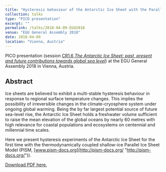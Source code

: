 ```yaml
---
title: "Hysteresis behaviour of the Antarctic Ice Sheet with the Parallel Ice Sheet Model"
collection: talks
type: "PICO presentation"
excerpt: ""
permalink: /talks/2018-04-09-EGU2018
venue: "EGU General Assembly 2018"
date: 2018-04-09
location: "Vienna, Austria"
---
```


PICO presentation (session [CR1.6 *The Antarctic Ice Sheet: past, present and future contributions towards global sea level*](https://meetingorganizer.copernicus.org/EGU2018/pico/27841 "https://meetingorganizer.copernicus.org/EGU2018/pico/27841")) at the EGU General Assembly 2018 in Vienna, Austria.

## Abstract
Ice sheets are believed to exhibit a multi-stable hysteresis behaviour in response to regional surface temperature changes. This implies the possibility of irreversible changes in the climate-cryosphere system under ongoing global warming. Being the by far largest potential source of future sea-level rise, the Antarctic Ice Sheet holds a freshwater volume sufficient to raise the mean elevation of the global oceans by nearly 60 metres with high relevance for coastal populations and ecosystems on centennial and millennial time scales.

Here we present hysteresis experiments of the Antarctic Ice Sheet for the first time with the thermodynamically coupled shallow-ice Parallel Ice Sheet Model (PISM, [www.pism-docs.org](http://pism-docs.org/ "http://pism-docs.org/")).

[Download PDF here.](https://meetingorganizer.copernicus.org/EGU2018/EGU2018-13466.pdf "https://meetingorganizer.copernicus.org/EGU2018/EGU2018-13466.pdf")